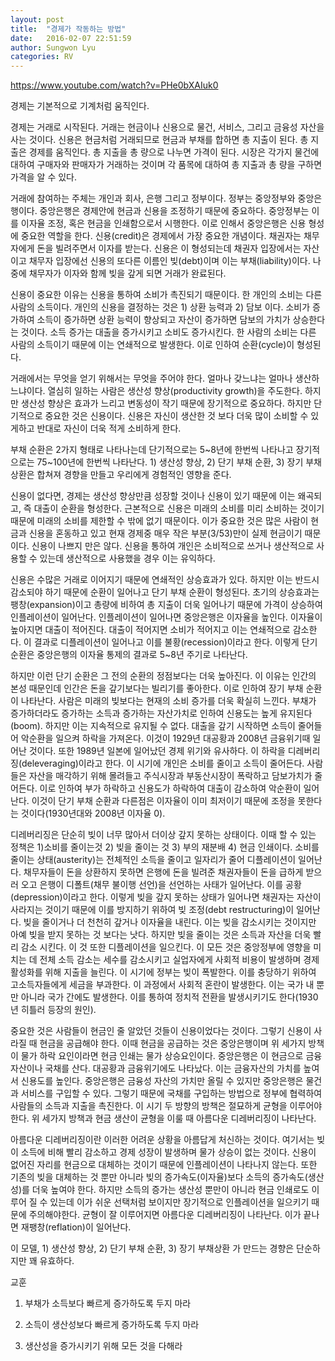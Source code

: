 ```yaml
---
layout: post
title:  "경제가 작동하는 방법"
date:   2016-02-07 22:51:59
author: Sungwon Lyu
categories: RV
---
```

https://www.youtube.com/watch?v=PHe0bXAIuk0

경제는 기본적으로 기계처럼 움직인다. 

경제는 거래로 시작된다. 거래는 현금이나 신용으로 물건, 서비스, 그리고 금융성 자산을 사는 것이다. 신용은 현금처럼 거래되므로 현금과 부채를 합하면 총 지출이 된다. 총 지출은 경제를 움직인다. 총 지출을 총 량으로 나누면 가격이 된다. 시장은 각가지 물건에 대하여 구매자와 판매자가 거래하는 것이며 각 품목에 대하여 총 지출과 총 량을 구하면 가격을 알 수 있다. 

거래에 참여하는 주체는 개인과 회사, 은행 그리고 정부이다. 정부는 중앙정부와 중앙은행이다. 중앙은행은 경제안에 현금과 신용을 조정하기 때문에 중요하다. 중앙정부는 이를 이자율 조정, 혹은 현금을 인쇄함으로서 시행한다. 이로 인해서 중앙은행은 신용 형성에 중요한 역할을 한다. 신용(credit)은 경제에서 가장 중요한 개념이다. 채권자는 채무자에게 돈을 빌려주면서 이자를 받는다. 신용은 이 형성되는데 채권자 입장에서는 자산이고 채무자 입장에선 신용의 또다른 이름인 빚(debt)이며 이는 부채(liability)이다. 나중에 채무자가 이자와 함께 빚을 갚게 되면 거래가 완료된다. 

신용이 중요한 이유는 신용을 통하여 소비가 촉진되기 때문이다. 한 개인의 소비는 다른 사람의 소득이다. 개인의 신용을 결정하는 것은 1) 상환 능력과 2) 담보 이다. 소비가 증가하여 소득이 증가하면 상환 능력이 향상되고 자산이 증가하면 담보의 가치가 상승한다는 것이다. 소득 증가는 대출을 증가시키고 소비도 증가시킨다. 한 사람의 소비는 다른 사람의 소득이기 때문에 이는 연쇄적으로 발생한다. 이로 인하여 순환(cycle)이 형성된다. 

거래에서는 무엇을 얻기 위해서는 무엇을 주어야 한다. 얼마나 갖느냐는 얼마나 생산하느냐이다. 열심히 일하는 사람은 생산성 향상(productivity growth)을 주도한다. 하지만 생산성 향상은 효과가 느리고 변동성이 작기 때문에 장기적으로 중요하다. 하지만 단기적으로 중요한 것은 신용이다.  신용은 자신이 생산한 것 보다 더욱 많이 소비할 수 있게하고 반대로 자신이 더욱 적게 소비하게 한다. 

부채 순환은 2가지 형태로 나타나는데 단기적으로는 5~8년에 한번씩 나타나고 장기적으로는 75~100년에 한번씩 나타난다. 1) 생산성 향상, 2) 단기 부채 순환, 3) 장기 부채상환은 합쳐져 경향을 만들고 우리에게 경험적인 영향을 준다. 

신용이 없다면, 경제는 생산성 향상만큼 성장할 것이나 신용이 있기 때문에 이는 왜곡되고, 즉 대출이 순환을 형성한다. 근본적으로 신용은 미래의 소비를 미리 소비하는 것이기 때문에 미래의 소비를 제한할 수 밖에 없기 때문이다. 이가 중요한 것은 많은 사람이 현금과 신용을 혼동하고 있고 현재 경제중 매우 작은 부분(3/53)만이 실제 현금이기 때문이다. 신용이 나쁘지 만은 않다. 신용을 통하여 개인은 소비적으로 쓰거나 생산적으로 사용할 수 있는데 생산적으로 사용했을 경우 이는 유익하다. 

 신용은 수많은 거래로 이어지기 때문에 연쇄적인 상승효과가 있다. 하지만 이는 반드시 감소되야 하기 때문에 순환이 일어나고 단기 부채 순환이 형성된다. 초기의 상승효과는 팽창(expansion)이고 총량에 비하여 총 지출이 더욱 일어나기 때문에 가격이 상승하여 인플레이션이 일어난다. 인플레이션이 일어나면 중앙은행은 이자율을 높인다. 이자율이 높아지면 대출이 적어진다. 대출이 적어지면 소비가 적어지고 이는 연쇄적으로 감소한다. 이 결과로 디플레이션이 일어나고 이를 불황(recession)이라고 한다. 이렇게 단기 순환은 중앙은행의 이자율 통제의 결과로 5~8년 주기로 나타난다. 

하지만 이런 단기 순환은 그 전의 순환의 정점보다는 더욱 높아진다. 이 이유는 인간의 본성 때문인데 인간은 돈을 갚기보다는 빌리기를 좋아한다. 이로 인하여 장기 부채 순환이 나타난다. 사람은 미래의 빚보다는 현재의 소비 증가를 더욱 확실히 느낀다. 부채가 증가하더라도 증가하는 소득과 증가하는 자산가치로 인하여 신용도는 높게 유지된다(boom). 하지만 이는 지속적으로 유지될 수 없다. 대출을 갚기 시작하면 소득이 줄어들어 악순환을 일으켜 하락을 가져온다. 이것이 1929년 대공황과 2008년 금융위기때 일어난 것이다. 또한 1989년 일본에 일어났던 경제 위기와 유사하다. 이 하락을 디레버리징(deleveraging)이라고 한다. 이 시기에 개인은 소비를 줄이고 소득이 줄어든다. 사람들은 자산을 매각하기 위해 몰려들고 주식시장과 부동산시장이 폭락하고 담보가치가 줄어든다. 이로 인하여 부가 하락하고 신용도가 하락하여 대출이 감소하여 악순환이 일어난다. 이것이 단기 부채 순환과 다른점은 이자율이 이미 최저이기 때문에 조정을 못한다는 것이다(1930년대와 2008년 이자율 0). 

 디레버리징은 단순히 빚이 너무 많아서 더이상 갚지 못하는 상태이다. 이때 할 수 있는 정책은 1)소비를 줄이는것 2) 빚을 줄이는 것 3) 부의 재분배 4) 현금 인쇄이다. 소비를 줄이는 상태(austerity)는 전체적인 소득을 줄이고 일자리가 줄어 디플레이션이 일어난다. 채무자들이 돈을 상환하지 못하면 은행에 돈을 빌려준 채권자들이 돈을 급하게 받으러 오고 은행이 디폴트(채무 불이행 선언)을 선언하는 사태가 일어난다. 이를 공황(depression)이라고 한다. 이렇게 빚을 갚지 못하는 상태가 일어나면 채권자는 자산이 사라지는 것이기 때문에 이를 방지하기 위하여 빚 조정(debt restructuring)이 일어난다. 빚을 줄이거나 더 천천히 갚거나 이자율을 내린다. 이는 빚을 감소시키는 것이지만 아예 빚을 받지 못하는 것 보다는 낫다. 하지만 빚을 줄이는 것은 소득과 자산을 더욱 빨리 감소 시킨다. 이 것 또한 디플레이션을 일으킨다. 이 모든 것은 중앙정부에 영향을 미치는 데 전체 소득 감소는 세수를 감소시키고 실업자에게 사회적 비용이 발생하며 경제 활성화를 위해 지출을 늘린다. 이 시기에 정부는 빚이 폭발한다. 이를 충당하기 위하여 고소득자들에게 세금을 부과한다. 이 과정에서 사회적 혼란이 발생한다. 이는 국가 내 뿐만 아니라 국가 간에도 발생한다. 이를 통하여 정치적 전환을 발생시키기도 한다(1930년 히틀러 등장의 원인). 

 중요한 것은 사람들이 현금인 줄 알았던 것들이 신용이었다는 것이다. 그렇기 신용이 사라질 때 현금을 공급해야 한다. 이때 현금을 공급하는 것은 중앙은행이며 위 세가지 방책이 물가 하락 요인이라면 현금 인쇄는 물가 상승요인이다. 중앙은행은 이 현금으로 금융자산이나 국채를 산다. 대공황과 금융위기에도 나타났다. 이는 금융자산의 가치를 높여서 신용도를 높인다. 중앙은행은 금융성 자산의 가치만 올릴 수 있지만 중앙은행은 물건과 서비스를 구입할 수 있다. 그렇기 때문에 국채를 구입하는 방법으로 정부에 협력하여 사람들의 소득과 지출을 촉진한다. 이 시기 두 방향의 방책은 절묘하게 균형을 이루어야 한다. 위 세가지 방책과 현금 생산이 균형을 이룰 때 아름다운 디레버리징이 나타난다. 

아름다운 디레버리징이란 이러한 어려운 상황을 아름답게 처신하는 것이다. 여기서는 빚이 소득에 비해 빨리 감소하고 경제 성장이 발생하며 물가 상승이 없는 것이다. 신용이 없어진 자리를 현금으로 대체하는 것이기 때문에 인플레이션이 나타나지 않는다. 또한 기존의 빚을 대체하는 것 뿐만 아니라 빚의 증가속도(이자율)보다 소득의 증가속도(생산성)를 더욱 높여야 한다. 하지만 소득의 증가는 생산성 뿐만이 아니라 현금 인쇄로도 이루어 질 수 있는데 이가 쉬운 선택처럼 보이지만 장기적으로 인플레이션을 일으키기 때문에 주의해야한다. 균형이 잘 이루어지면 아름다운 디레버리징이 나타난다. 이가 끝나면 재팽창(reflation)이 일어난다.

이 모델,  1) 생산성 향상, 2) 단기 부채 순환, 3) 장기 부채상환 가 만드는 경향은 단순하지만 꽤 유효하다.

교훈

1. 부채가 소득보다 빠르게 증가하도록 두지 마라

2. 소득이 생산성보다 빠르게 증가하도록 두지 마라

3. 생산성을 증가시키기 위해 모든 것을 다해라